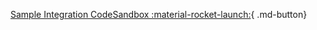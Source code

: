 [Sample Integration CodeSandbox :material-rocket-launch:]({{config.extra.arcana.ca_wagmi_sdk_codesandbox_url}}){ .md-button}